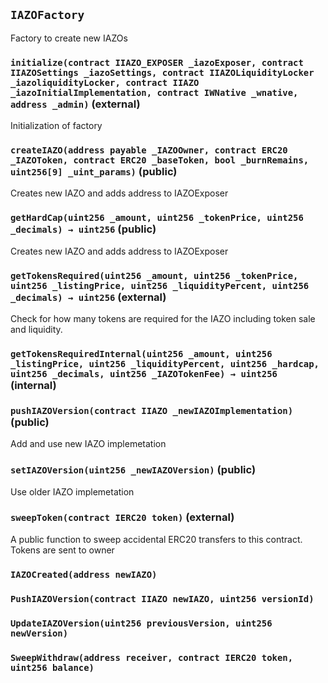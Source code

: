 ## `IAZOFactory`

Factory to create new IAZOs




### `initialize(contract IIAZO_EXPOSER _iazoExposer, contract IIAZOSettings _iazoSettings, contract IIAZOLiquidityLocker _iazoliquidityLocker, contract IIAZO _iazoInitialImplementation, contract IWNative _wnative, address _admin)` (external)

Initialization of factory




### `createIAZO(address payable _IAZOOwner, contract ERC20 _IAZOToken, contract ERC20 _baseToken, bool _burnRemains, uint256[9] _uint_params)` (public)

Creates new IAZO and adds address to IAZOExposer




### `getHardCap(uint256 _amount, uint256 _tokenPrice, uint256 _decimals) → uint256` (public)

Creates new IAZO and adds address to IAZOExposer




### `getTokensRequired(uint256 _amount, uint256 _tokenPrice, uint256 _listingPrice, uint256 _liquidityPercent, uint256 _decimals) → uint256` (external)

Check for how many tokens are required for the IAZO including token sale and liquidity.




### `getTokensRequiredInternal(uint256 _amount, uint256 _listingPrice, uint256 _liquidityPercent, uint256 _hardcap, uint256 _decimals, uint256 _IAZOTokenFee) → uint256` (internal)





### `pushIAZOVersion(contract IIAZO _newIAZOImplementation)` (public)

Add and use new IAZO implemetation




### `setIAZOVersion(uint256 _newIAZOVersion)` (public)

Use older IAZO implemetation




### `sweepToken(contract IERC20 token)` (external)

A public function to sweep accidental ERC20 transfers to this contract. 
  Tokens are sent to owner





### `IAZOCreated(address newIAZO)`





### `PushIAZOVersion(contract IIAZO newIAZO, uint256 versionId)`





### `UpdateIAZOVersion(uint256 previousVersion, uint256 newVersion)`





### `SweepWithdraw(address receiver, contract IERC20 token, uint256 balance)`





